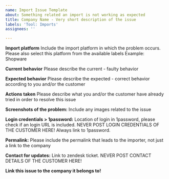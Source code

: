 ```yaml
---
name: Import Issue Template
about: Something related an import is not working as expected
title: Company Name - Very short description of the issue
labels: 'Tool: Imports'
assignees: ''

---
```


**Import platform**
Include the import platform in which the problem occurs. Please also select this platform from the available labels
Example: Shopware 

**Current behavior**
Please describe the current - faulty behavior

**Expected behavior**
Please describe the expected - correct behavior according to you and/or the customer

**Actions taken**
Please describe what you and/or the customer have already tried in order to resolve this issue 

**Screenshots of the problem:**
Include any images related to the issue

**Login credentials > 1password:**
Location of login in 1password, please check if an login URL is included.
NEVER POST LOGIN CREDENTIALS OF THE CUSTOMER HERE! Always link to 1password.

**Permalink:**
Please include the permalink that leads to the importer, not just a link to the company

**Contact for updates:**
Link to zendesk ticket.
NEVER POST CONTACT DETAILS OF THE CUSTOMER HERE! 

**Link this issue to the company it belongs to!**
